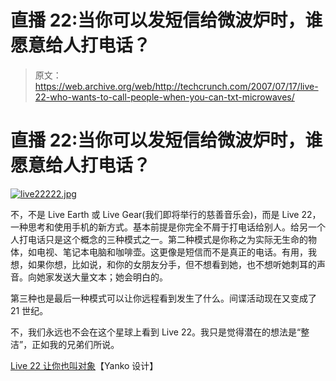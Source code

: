 # 直播 22:当你可以发短信给微波炉时，谁愿意给人打电话？

> 原文：<https://web.archive.org/web/http://techcrunch.com/2007/07/17/live-22-who-wants-to-call-people-when-you-can-txt-microwaves/>

# 直播 22:当你可以发短信给微波炉时，谁愿意给人打电话？

[![live22222.jpg](img/f29aa04b2cd5bac4d3ede4fdd3888dc9.png)](https://web.archive.org/web/20201127204129/http://old.crunchgear.com/wp-content/uploads/live22222.jpg "live22222.jpg")

不，不是 Live Earth 或 Live Gear(我们即将举行的慈善音乐会)，而是 Live 22，一种思考和使用手机的新方式。基本前提是你完全不屑于打电话给别人。给另一个人打电话只是这个概念的三种模式之一。第二种模式是你称之为实际无生命的物体，如电视、笔记本电脑和咖啡壶。这更像是短信而不是真正的电话。有用，我想，如果你想，比如说，和你的女朋友分手，但不想看到她，也不想听她刺耳的声音。向她家发送大量文本；她会明白的。

第三种也是最后一种模式可以让你远程看到发生了什么。间谍活动现在又变成了 21 世纪。

不，我们永远也不会在这个星球上看到 Live 22。我只是觉得潜在的想法是“整洁”，正如我的兄弟们所说。

[Live 22 让你也叫对象](https://web.archive.org/web/20201127204129/http://www.yankodesign.com/index.php/2007/07/17/live-22-lets-you-call-objects-too/)【Yanko 设计】